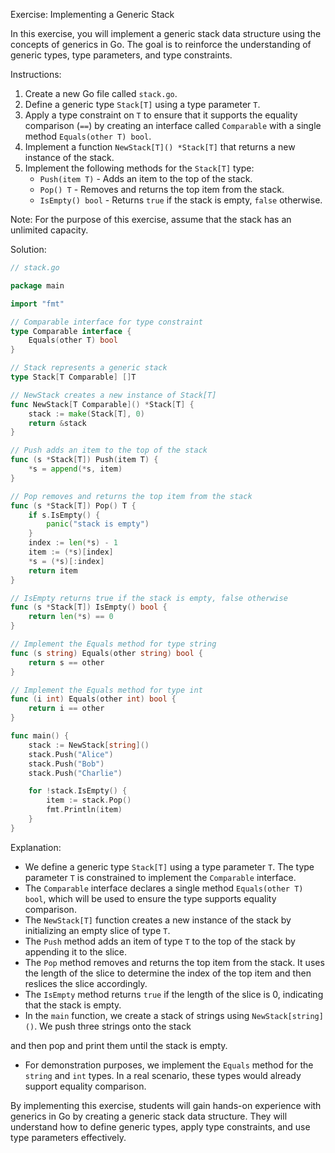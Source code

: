 Exercise: Implementing a Generic Stack

In this exercise, you will implement a generic stack data structure using the concepts of generics in Go. The goal is to reinforce the understanding of generic types, type parameters, and type constraints.

Instructions:
1. Create a new Go file called `stack.go`.
2. Define a generic type `Stack[T]` using a type parameter `T`.
3. Apply a type constraint on `T` to ensure that it supports the equality comparison (`==`) by creating an interface called `Comparable` with a single method `Equals(other T) bool`.
4. Implement a function `NewStack[T]() *Stack[T]` that returns a new instance of the stack.
5. Implement the following methods for the `Stack[T]` type:
   - `Push(item T)` - Adds an item to the top of the stack.
   - `Pop() T` - Removes and returns the top item from the stack.
   - `IsEmpty() bool` - Returns `true` if the stack is empty, `false` otherwise.

Note: For the purpose of this exercise, assume that the stack has an unlimited capacity.

Solution:

```go
// stack.go

package main

import "fmt"

// Comparable interface for type constraint
type Comparable interface {
	Equals(other T) bool
}

// Stack represents a generic stack
type Stack[T Comparable] []T

// NewStack creates a new instance of Stack[T]
func NewStack[T Comparable]() *Stack[T] {
	stack := make(Stack[T], 0)
	return &stack
}

// Push adds an item to the top of the stack
func (s *Stack[T]) Push(item T) {
	*s = append(*s, item)
}

// Pop removes and returns the top item from the stack
func (s *Stack[T]) Pop() T {
	if s.IsEmpty() {
		panic("stack is empty")
	}
	index := len(*s) - 1
	item := (*s)[index]
	*s = (*s)[:index]
	return item
}

// IsEmpty returns true if the stack is empty, false otherwise
func (s *Stack[T]) IsEmpty() bool {
	return len(*s) == 0
}

// Implement the Equals method for type string
func (s string) Equals(other string) bool {
	return s == other
}

// Implement the Equals method for type int
func (i int) Equals(other int) bool {
	return i == other
}

func main() {
	stack := NewStack[string]()
	stack.Push("Alice")
	stack.Push("Bob")
	stack.Push("Charlie")

	for !stack.IsEmpty() {
		item := stack.Pop()
		fmt.Println(item)
	}
}
```

Explanation:
- We define a generic type `Stack[T]` using a type parameter `T`. The type parameter `T` is constrained to implement the `Comparable` interface.
- The `Comparable` interface declares a single method `Equals(other T) bool`, which will be used to ensure the type supports equality comparison.
- The `NewStack[T]` function creates a new instance of the stack by initializing an empty slice of type `T`.
- The `Push` method adds an item of type `T` to the top of the stack by appending it to the slice.
- The `Pop` method removes and returns the top item from the stack. It uses the length of the slice to determine the index of the top item and then reslices the slice accordingly.
- The `IsEmpty` method returns `true` if the length of the slice is 0, indicating that the stack is empty.
- In the `main` function, we create a stack of strings using `NewStack[string]()`. We push three strings onto the stack

 and then pop and print them until the stack is empty.
- For demonstration purposes, we implement the `Equals` method for the `string` and `int` types. In a real scenario, these types would already support equality comparison.

By implementing this exercise, students will gain hands-on experience with generics in Go by creating a generic stack data structure. They will understand how to define generic types, apply type constraints, and use type parameters effectively.
